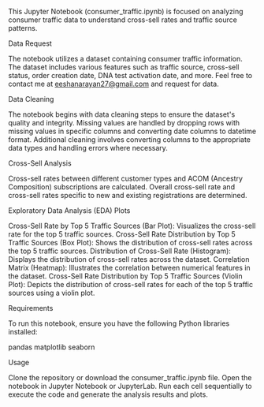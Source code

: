 This Jupyter Notebook (consumer_traffic.ipynb) is focused on analyzing consumer traffic data to understand cross-sell rates and traffic source patterns.

Data Request

The notebook utilizes a dataset containing consumer traffic information. The dataset includes various features such as traffic source, cross-sell status, order creation date, DNA test activation date, and more.
Feel free to contact me at eeshanarayan27@gmail.com and request for data.

Data Cleaning

The notebook begins with data cleaning steps to ensure the dataset's quality and integrity.
Missing values are handled by dropping rows with missing values in specific columns and converting date columns to datetime format.
Additional cleaning involves converting columns to the appropriate data types and handling errors where necessary.

Cross-Sell Analysis

Cross-sell rates between different customer types and ACOM (Ancestry Composition) subscriptions are calculated.
Overall cross-sell rate and cross-sell rates specific to new and existing registrations are determined.

Exploratory Data Analysis (EDA) Plots

Cross-Sell Rate by Top 5 Traffic Sources (Bar Plot): Visualizes the cross-sell rate for the top 5 traffic sources.
Cross-Sell Rate Distribution by Top 5 Traffic Sources (Box Plot): Shows the distribution of cross-sell rates across the top 5 traffic sources.
Distribution of Cross-Sell Rate (Histogram): Displays the distribution of cross-sell rates across the dataset.
Correlation Matrix (Heatmap): Illustrates the correlation between numerical features in the dataset.
Cross-Sell Rate Distribution by Top 5 Traffic Sources (Violin Plot): Depicts the distribution of cross-sell rates for each of the top 5 traffic sources using a violin plot.

Requirements

To run this notebook, ensure you have the following Python libraries installed:

pandas
matplotlib
seaborn

Usage

Clone the repository or download the consumer_traffic.ipynb file.
Open the notebook in Jupyter Notebook or JupyterLab.
Run each cell sequentially to execute the code and generate the analysis results and plots.
